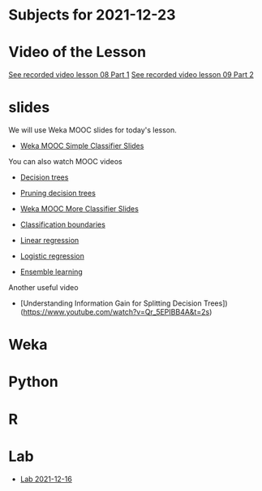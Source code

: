 # Subjects for 2021-12-23

# Video of the Lesson

[See recorded video lesson 08 Part 1](https://youtu.be/Fmnj_92NEuo)
[See recorded video lesson 09 Part 2](https://youtu.be/y2NSjwS7Rl0)

# slides

We will use Weka MOOC slides for today's lesson.

- [Weka MOOC Simple Classifier Slides](../course-content/DataMiningWithWeka-SimpleClassifiers.pdf)

You can also watch MOOC videos
- [Decision trees](https://www.youtube.com/watch?v=l7R9NHqvI0Y)
- [Pruning decision trees](https://www.youtube.com/watch?v=ncR_6UsuggY)


- [Weka MOOC More Classifier Slides](../course-content/DataMiningWithWeka-MoreClassifiers.pdf)

- [Classification boundaries](https://www.youtube.com/watch?v=fMxfUKYkcVg)
- [Linear regression](https://www.youtube.com/watch?v=6tDnNyNZDF0)
- [Logistic regression](https://www.youtube.com/watch?v=ThmZU3dTIDo)
- [Ensemble learning](https://www.youtube.com/watch?v=3GghLmJgbNY)


Another useful video

- [Understanding Information Gain for Splitting Decision Trees])(https://www.youtube.com/watch?v=Qr_5EPIBB4A&t=2s)

# Weka



# Python




# R 



# Lab

- [Lab 2021-12-16](../course-content/labs/lab-05.md)




